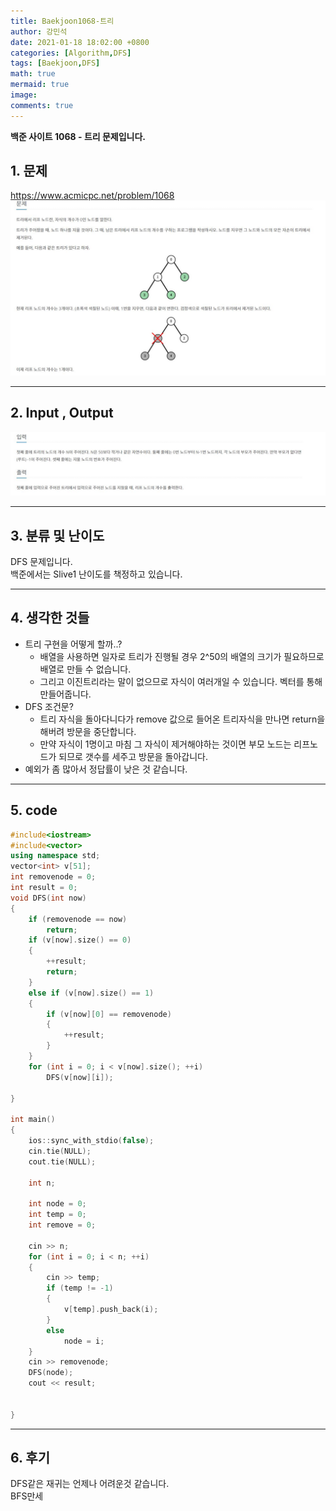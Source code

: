 ```yaml
---
title: Baekjoon1068-트리
author: 강민석
date: 2021-01-18 18:02:00 +0800
categories: [Algorithm,DFS]
tags: [Baekjoon,DFS]
math: true
mermaid: true
image: 
comments: true
---
```


**백준 사이트 1068 - 트리 문제입니다.**

## 1. 문제
<https://www.acmicpc.net/problem/1068>
![](/assets/img/sample/Baekjoon/1068/Problem.JPG)

-----  

## 2. Input , Output
![](/assets/img/sample/Baekjoon/1068/input.JPG)

-----  

## 3. 분류 및 난이도

DFS 문제입니다.  
백준에서는 Slive1 난이도를 책정하고 있습니다.

-----  

## 4. 생각한 것들

- 트리 구현을 어떻게 할까..?
    + 배열을 사용하면 일자로 트리가 진행될 경우 2^50의 배열의 크기가 필요하므로 배열로 만들 수 없습니다.
    + 그리고 이진트리라는 말이 없으므로 자식이 여러개일 수 있습니다. 벡터를 통해 만들어줍니다.
- DFS 조건문?
    + 트리 자식을 돌아다니다가 remove 값으로 들어온 트리자식을 만나면 return을 해버려 방문을 중단합니다.
    + 만약 자식이 1명이고 마침 그 자식이 제거해야하는 것이면 부모 노드는 리프노드가 되므로 갯수를 세주고 방문을 돌아갑니다.
- 예외가 좀 많아서 정답률이 낮은 것 같습니다.


-----  

## 5. code

```c++
#include<iostream>
#include<vector>
using namespace std;
vector<int> v[51];
int removenode = 0;
int result = 0;
void DFS(int now)
{
	if (removenode == now)
		return;
	if (v[now].size() == 0)
	{
		++result;
		return;
	}
	else if (v[now].size() == 1)
	{
		if (v[now][0] == removenode)
		{
			++result;
		}
	}
	for (int i = 0; i < v[now].size(); ++i)
		DFS(v[now][i]);
	
}

int main()
{
	ios::sync_with_stdio(false);
	cin.tie(NULL);
	cout.tie(NULL);

	int n;

	int node = 0;
	int temp = 0;
	int remove = 0;

	cin >> n;
	for (int i = 0; i < n; ++i)
	{
		cin >> temp;
		if (temp != -1)
		{
			v[temp].push_back(i);
		}
		else
			node = i;
	}
	cin >> removenode;
	DFS(node);
	cout << result;
	
	
}


```
-----

## 6. 후기
DFS같은 재귀는 언제나 어려운것 같습니다.  
BFS만세 







 